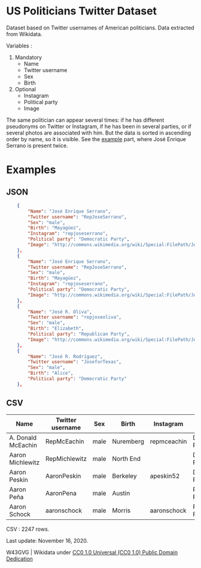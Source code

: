 # US Politicians Twitter Dataset
 Dataset based on Twitter usernames of American politicians. Data extracted from Wikidata.
 
 Variables :

 1. Mandatory
    - Name
    - Twitter username
    - Sex
    - Birth
2. Optional
    - Instagram
    - Political party
    - Image

 The same politician can appear several times: if he has different pseudonyms on Twitter or Instagram, if he has been in several parties, or if several photos are associated with him. But the data is sorted in ascending order by name, so it is visible. See the [example](https://github.com/W43GVG/US-Politicians-Twitter-Dataset#examples) part, where José Enrique Serrano is present twice.

# Examples
## JSON
```json
    {
        "Name": "José Enrique Serrano",
        "Twitter username": "RepJoseSerrano",
        "Sex": "male",
        "Birth": "Mayagüez",
        "Instagram": "repjoseserrano",
        "Political party": "Democratic Party",
        "Image": "http://commons.wikimedia.org/wiki/Special:FilePath/Jose%20Serrano%2C%20official%20109th%20Congress%20photo.jpg"
    },
    {
        "Name": "José Enrique Serrano",
        "Twitter username": "RepJoseSerrano",
        "Sex": "male",
        "Birth": "Mayagüez",
        "Instagram": "repjoseserrano",
        "Political party": "Democratic Party",
        "Image": "http://commons.wikimedia.org/wiki/Special:FilePath/Josieserrano.jpeg"
    },
    {
        "Name": "José R. Oliva",
        "Twitter username": "repjoseoliva",
        "Sex": "male",
        "Birth": "Elizabeth",
        "Political party": "Republican Party",
        "Image": "http://commons.wikimedia.org/wiki/Special:FilePath/Jose%20R.%20Oliva.jpg"
    },
    {
        "Name": "José R. Rodríguez",
        "Twitter username": "JoseforTexas",
        "Sex": "male",
        "Birth": "Alice",
        "Political party": "Democratic Party"
    },
```
## CSV
| Name               | Twitter username | Sex  | Birth     | Instagram   | Political party  | Image                                                                                                                        |
|--------------------|------------------|------|-----------|-------------|------------------|------------------------------------------------------------------------------------------------------------------------------|
| A. Donald McEachin | RepMcEachin      | male | Nuremberg | repmceachin | Democratic Party | http://commons.wikimedia.org/wiki/Special:FilePath/Donald%20McEachin%20portrait%20116th%20Congress.jpg                       |
| Aaron Michlewitz   | RepMichlewitz    | male | North End |             | Democratic Party |                                                                                                                              |
| Aaron Peskin       | AaronPeskin      | male | Berkeley  | apeskin52   | Democratic Party | http://commons.wikimedia.org/wiki/Special:FilePath/Aaron%20peskin%20%2815289024971%29.jpg                                    |
| Aaron Peña         | AaronPena        | male | Austin    |             | Republican Party | http://commons.wikimedia.org/wiki/Special:FilePath/Aaronpenadais.jpg                                                         |
| Aaron Schock       | aaronschock      | male | Morris    | aaronschock | Republican Party | http://commons.wikimedia.org/wiki/Special:FilePath/Aaron%20Schock%2C%20official%20photo%20portrait%2C%20111th%20Congress.jpg |
 
 CSV : 2247 rows.

Last update: November 16, 2020.

W43GVG | Wikidata under  [CC0 1.0 Universal (CC0 1.0) Public Domain Dedication](https://creativecommons.org/publicdomain/zero/1.0/)